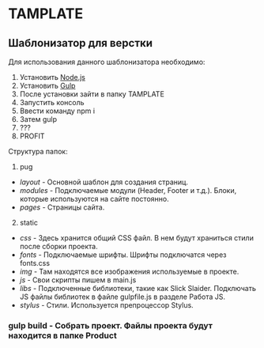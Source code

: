 # TAMPLATE
## Шаблонизатор для верстки

Для использования данного шаблонизатора необходимо:
1. Установить [Node.js](https://nodejs.org/en/)
2. Установить [Gulp](https://gulpjs.com/)
3. После установки зайти в папку TAMPLATE
4. Запустить консоль
5. Ввести команду npm i
6. Затем gulp
7. ???
8. PROFIT

Структура папок:
1. pug
- *layout* - Основной шаблон для создания страниц.
- *modules* - Подключаемые модули (Header, Footer и т.д.). Блоки, которые используются на сайте постоянно.
- *pages* - Страницы сайта.
2. static
- *css* - Здесь хранится общий CSS файл. В нем будут храниться стили после сборки проекта.
- *fonts* - Подключаемые шрифты. Шрифты подключатся через fonts.css
- *img* - Там находятся все изображения используемые в проекте.
- *js* - Свои скрипты пишем в main.js
- *libs* - Подключенные библиотеки, такие как Slick Slaider. Подключать JS файлы библиотек в файле gulpfile.js в разделе Работа JS.
- *stylus* - Стили. Используется препроцессор Stylus.


### gulp build - Собрать проект. Файлы проекта будут находится в папке Product
